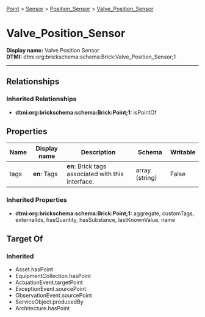 [Point](../../Point.md) > [Sensor](../Sensor.md) > [Position_Sensor](Position_Sensor.md) > [Valve_Position_Sensor](#)
# Valve_Position_Sensor

**Display name:** Valve Position Sensor<br />
**DTMI:** dtmi:org:brickschema:schema:Brick:Valve_Position_Sensor;1

---
## Relationships
### Inherited Relationships
* **dtmi:org:brickschema:schema:Brick:Point;1:** isPointOf
## Properties
|Name|Display name|Description|Schema|Writable|
|-|-|-|-|-|
|tags|**en**: Tags|**en**: Brick tags associated with this interface.|array (string)|False|
### Inherited Properties
* **dtmi:org:brickschema:schema:Brick:Point;1:** aggregate, customTags, externalIds, hasQuantity, hasSubstance, lastKnownValue, name
## Target Of
### Inherited
* Asset.hasPoint
* EquipmentCollection.hasPoint
* ActuationEvent.targetPoint
* ExceptionEvent.sourcePoint
* ObservationEvent.sourcePoint
* ServiceObject.producedBy
* Architecture.hasPoint
